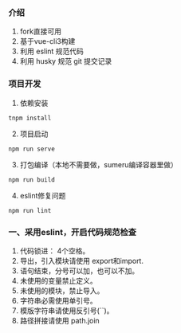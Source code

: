 

### 介绍

1.  fork直接可用
2.  基于vue-cli3构建
3.  利用 eslint 规范代码
4.  利用 husky 规范 git 提交记录


### 项目开发


1.  依赖安装
```
tnpm install
```

2.  项目启动
```
npm run serve
```

3.  打包编译（本地不需要做，sumeru编译容器里做）
```
npm run build
```

4.  eslint修复问题
```
npm run lint
```

### 一、采用eslint，开启代码规范检查

1.  代码锁进： 4个空格。
2.  导出，引入模块请使用 export和import.
3.  语句结束，分号可以加，也可以不加。
4.  未使用的变量禁止定义。
5.  未使用的模块，禁止导入。
6.  字符串必需使用单引号。
7.  模版字符串请使用反引号(``)。
8.  路径拼接请使用 path.join



